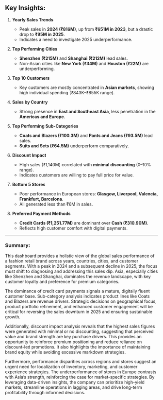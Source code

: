 ## Key Insights:

1. **Yearly Sales Trends**  
   - Peak sales in **2024 (₹816M)**, up from **₹651M in 2023**, but a drastic drop to **₹95M in 2025**.
   - Indicates a need to investigate 2025 underperformance.

2. **Top Performing Cities**  
   - **Shenzhen (₹215M)** and **Shanghai (₹212M)** lead sales.
   - Non-Asian cities like **New York (₹34M)** and **Houston (₹22M)** are underperforming.

3. **Top 10 Customers**  
   - Key customers are mostly concentrated in **Asian markets**, showing high individual spending (₹843K–₹855K range).

4. **Sales by Country**  
   - Strong presence in **East and Southeast Asia**, less penetration in the **Americas and Europe**.

5. **Top Performing Sub-Categories**  
   - **Coats and Blazers (₹100.3M)** and **Pants and Jeans (₹93.5M)** lead sales.
   - **Suits and Sets (₹64.5M)** underperform comparatively.

6. **Discount Impact**  
   - High sales (₹1,140M) correlated with **minimal discounting** (0–10% range).
   - Indicates customers are willing to pay full price for value.

7. **Bottom 5 Stores**  
   - Poor performance in European stores: **Glasgow, Liverpool, Valencia, Frankfurt, Barcelona**.
   - All generated less than ₹6M in sales.

8. **Preferred Payment Methods**  
   - **Credit Cards (₹1,251.77M)** are dominant over **Cash (₹310.90M)**.
   - Reflects high customer comfort with digital payments.

---

### Summary:

This dashboard provides a holistic view of the global sales performance of a fashion retail brand across years, countries, cities, and customer segments. With a peak in 2024 and a subsequent decline in 2025, the focus must shift to diagnosing and addressing this sales dip. Asia, especially cities like Shenzhen and Shanghai, dominates the revenue landscape, with key customer loyalty and preference for premium categories.

The dominance of credit card payments signals a mature, digitally fluent customer base. Sub-category analysis indicates product lines like Coats and Blazers are revenue drivers. Strategic decisions on geographical focus, product portfolio refinement, and enhanced customer engagement will be critical for reversing the sales downturn in 2025 and ensuring sustainable growth.

Additionally, discount impact analysis reveals that the highest sales figures were generated with minimal or no discounting, suggesting that perceived value and brand strength are key purchase drivers. This provides an opportunity to reinforce premium positioning and reduce reliance on discount-led promotions. It also highlights the importance of maintaining brand equity while avoiding excessive markdown strategies.

Furthermore, performance disparities across regions and stores suggest an urgent need for localization of inventory, marketing, and customer experience strategies. The underperformance of stores in Europe contrasts with Asia’s strength, reinforcing the case for market-specific strategies. By leveraging data-driven insights, the company can prioritize high-yield markets, streamline operations in lagging areas, and drive long-term profitability through informed decisions.
